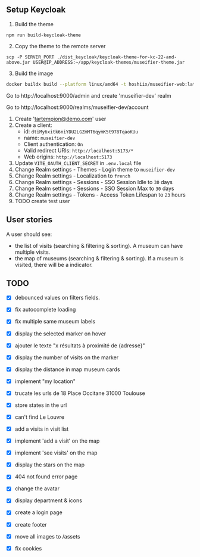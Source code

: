 ## Setup Keycloak

1. Build the theme

```
npm run build-keycloak-theme
```

2. Copy the theme to the remote server

```
scp -P SERVER_PORT ./dist_keycloak/keycloak-theme-for-kc-22-and-above.jar USER@IP_ADDRESS:~/app/keycloak-themes/museifier-theme.jar
```

3. Build the image

```bash
docker buildx build --platform linux/amd64 -t hoshiix/museifier-web:latest --push .
```

Go to http://localhost:9000/admin and create 'museifier-dev' realm

Go to http://localhost:9000/realms/museifier-dev/account

1. Create 'tartempion@demo.com' user
2. Create a client:
   - id: `dtiMy6xitk6niYDU2LGZmMT6qymK5t978TqaoKUu`
   - name: `museifier-dev`
   - Client authentication: `On`
   - Valid redirect URIs: `http://localhost:5173/*`
   - Web origins: `http://localhost:5173`
3. Update `VITE_OAUTH_CLIENT_SECRET` in `.env.local` file
4. Change Realm settings - Themes - Login theme to `museifier-dev`
5. Change Realm settings - Localization to `french`
6. Change Realm settings - Sessions - SSO Session Idle to `30` days
7. Change Realm settings - Sessions - SSO Session Max to `30` days
8. Change Realm settings - Tokens - Access Token Lifespan to `23` hours
9. TODO create test user

## User stories

A user should see:

- the list of visits (searching & filtering & sorting). A museum can have multiple visits.
- the map of museums (searching & filtering & sorting). If a museum is visited, there will be a indicator.

## TODO

- [x] debounced values on filters fields.
- [x] fix autocomplete loading
- [x] fix multiple same museum labels

- [x] display the selected marker on hover
- [x] ajouter le texte "x résultats à proximité de {adresse}"
- [x] display the number of visits on the marker
- [x] display the distance in map museum cards
- [x] implement "my location"
- [x] trucate les urls de 18 Place Occitane 31000 Toulouse
- [x] store states in the url
- [x] can't find Le Louvre
- [x] add a visits in visit list
- [x] implement 'add a visit' on the map
- [x] implement 'see visits' on the map
- [x] display the stars on the map
- [x] 404 not found error page
- [x] change the avatar
- [x] display department & icons
- [x] create a login page
- [x] create footer
- [x] move all images to /assets
- [x] fix cookies
